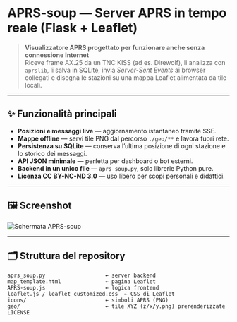 # APRS-soup — Server APRS in tempo reale (Flask + Leaflet)

> **Visualizzatore APRS progettato per funzionare anche senza connessione Internet**  
> Riceve frame AX.25 da un TNC KISS (ad es. Direwolf), li analizza con `aprslib`, li salva in SQLite, invia *Server-Sent Events* ai browser collegati e disegna le stazioni su una mappa Leaflet alimentata da tile locali.

---

## ✨ Funzionalità principali
* **Posizioni e messaggi live** — aggiornamento istantaneo tramite SSE.
* **Mappe offline** — servi tile PNG dal percorso `./geo/**` e lavora fuori rete.
* **Persistenza su SQLite** — conserva l’ultima posizione di ogni stazione e lo storico dei messaggi.
* **API JSON minimale** — perfetta per dashboard o bot esterni.
* **Backend in un unico file** — `aprs_soup.py`, solo librerie Python pure.
* **Licenza CC BY-NC-ND 3.0** — uso libero per scopi personali e didattici.

---

## 🖼 Screenshot

![Schermata APRS-soup](aprs_soup.png)

---

## 🗂 Struttura del repository

```text
aprs_soup.py                   ← server backend
map_template.html              ← pagina Leaflet
APRS-soup.js                   ← logica frontend
leaflet.js / leaflet_customized.css  ← CSS di Leaflet
icons/                         ← simboli APRS (PNG)
geo/                           ← tile XYZ (z/x/y.png) prerenderizzate
LICENSE
